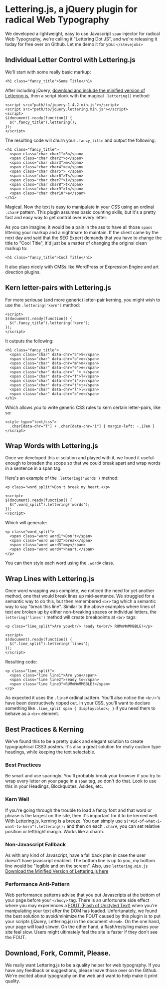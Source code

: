 # Lettering.js, a jQuery plugin for radical Web Typography
We developed a lightweight, easy to use Javascript `span` injector for radical Web Typography, we're calling it "Lettering Dot JS", and we're releasing it today for free over on Github. Let me demo it for you: `</stevejobs>`

## Individual Letter Control with Lettering.js
We'll start with some really basic markup:

	<h1 class="fancy_title">Some Title</h1>

After including jQuery, [download and include the minified version of Lettering.js](http://github.com/davatron5000/Lettering.js/downloads), then a script block with the magical `.lettering()` method:
	
	<script src="path/to/jquery-1.4.2.min.js"></script>
	<script src="path/to/jquery.lettering.min.js"></script>
	<script>
	$(document).ready(function() {
	  $(".fancy_title").lettering();
	});
	</script>
	
The resulting code will churn your `.fancy_title` and output the following:

	<h1 class="fancy_title">
	  <span class="char char1">S</span>
	  <span class="char char2">o</span>
	  <span class="char char3">m</span>
	  <span class="char char4">e</span>
	  <span class="char char5"> </span>
	  <span class="char char6">T</span>
	  <span class="char char7">i</span>
	  <span class="char char8">t</span>
	  <span class="char char9">l</span>
	  <span class="char char10">e</span>
	</h1>

Magical. Now the text is easy to manipulate in your CSS using an ordinal `.char#` pattern.  This plugin assumes basic counting skills, but it's a pretty fast and easy way to get control over every letter.

As you can imagine, it would be a pain in the ass to have all those `spans` littering your markup and a nightmare to maintain. If the client came by the next day and said that the SEO Expert demands that you have to change the title to "Cool Title", it'd just be a matter of changing the original clean markup to:

	<h1 class="fancy_title">Cool Title</h1>

It also plays nicely with CMSs like WordPress or Expression Engine and art direction plugins.

## Kern letter-pairs with Lettering.js

For more seriouse (and more generic) letter-pair kerning, you might wish to use the `.lettering('kern')` method:

	<script>
	$(document).ready(function() {
	  $(".fancy_title").lettering('kern');
	});
	</script>

It outputs the following:

	<h1 class="fancy_title">
	  <span class="char" data-chr="S">S</span>
	  <span class="char" data-chr="o">o</span>
	  <span class="char" data-chr="m">m</span>
	  <span class="char" data-chr="e">e</span>
	  <span class="char" data-chr=" "> </span>
	  <span class="char" data-chr="T">T</span>
	  <span class="char" data-chr="i">i</span>
	  <span class="char" data-chr="t">t</span>
	  <span class="char" data-chr="l">l</span>
	  <span class="char" data-chr="e">e</span>
	</h1>

Which allows you to write generic CSS rules to kern certain letter-pairs, like so:

	<style type="text/css">
	  .char[data-chr="T"] + .char[data-chr="i"] { margin-left: -.17em }
	</script>


## Wrap Words with Lettering.js
Once we developed this e-solution and played with it, we found it useful enough to broaden the scope so that we could break apart and wrap words in a sentence in a span tag.

Here's an example of the `.lettering('words')` method:

	<p class="word_split">Don't break my heart.</p>

	<script>
	$(document).ready(function() {
	  $(".word_split").lettering('words');
	});
	</script>

Which will generate:

	<p class="word_split">
	  <span class="word word1">Don't</span>
	  <span class="word word2">break</span>
	  <span class="word word3">my</span>
	  <span class="word word4">heart.</span>
	</p>

You can then style each word using the `.word#` class.

## Wrap Lines with Lettering.js
Once word wrapping was complete, we noticed the need for yet another method, one that would break lines up mid-sentence.  We struggled for a semantic way to do this, but then remembered `<br>` tag which a semantic way to say "break this line".  Similar to the above examples where lines of text are broken up by either non-breaking spaces or individual letters, the `lettering('lines')` method will create breakpoints at `<br>` tags:

	<p class="line_split">Are you<br/> ready to<br/> RUMmMmMMBBLE!</p>

	<script>
	$(document).ready(function() {
	  $(".line_split").lettering('lines');
	});
	</script>

Resulting code:

	<p class="line_split">
	  <span class="line line1">Are you</span>
	  <span class="line line2">ready to</span>
	  <span class="line line3">RUMmMmMMBBLE!</span>
	</p>

As expected it uses the `.line#` ordinal pattern.  You'll also notice the `<br/>`'s have been destructively ripped out.  In your CSS, you'll want to declare something like `.line_split span { display:block; }` if you need them to behave as a `<br>` element.

## Best Practices &amp; Kerning
We've found this to be a pretty quick and elegant solution to create typographical CSS3 posters. It's also a great solution for really custom type headings, while keeping the text selectable.

### Best Practices
Be smart and use sparingly. You'll probably break your browser if you try to wrap every letter on your page in a `span` tag, so don't do that.  Look to use this in your Headings, Blockquotes, Asides, etc.

### Kern Well
If you're going through the trouble to load a fancy font and that word or phrase is the largest on the site, then it's important for it to be kerned well.  With Lettering.js, kerning is a breeze. You can simply use `$("#id-of-what-i-want-to-kern").lettering();` and then on each `.char#`, you can set relative position or left/right margin. Works like a charm.

### Non-Javascript Fallback
As with any kind of Javascript, have a fall back plan in case the user doesn't have javascript enabled.  The bottom line is up to you, my bottom line would be "legible and on the screen". Also, use `lettering.min.js` [Download the Minified Version of Lettering.js here](http://github.com/davatron5000/Lettering.js/downloads)

### Performance Anti-Pattern
Web performance patterns advise that you put Javascripts at the bottom of your page before your `</body>` tag.  There is an unfortunate side effect where you may experiences a [FOUT (Flash of Unstyled Text)](http://paulirish.com/2009/fighting-the-font-face-fout/) when you're manipulating your text after the DOM has loaded.  Unfortunately, we found the best solution to avoid/minimize the FOUT caused by this plugin is to put your scripts (jQuery, Lettering.js) in the document `<head>`. On the one hand, your page will load slower. On the other hand, a flash/restyling makes your site feel slow. Users might ultimately feel the site is faster if they don't see the FOUT.

## Download, Fork, Commit, Please.
We really want Lettering.js to be a quality helper for web typography.  If you have any feedback or suggestions, please leave those over on the Github.  We're excited about typography on the web and want to help make it print quality.
